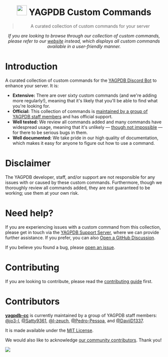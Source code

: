 #

<h1 align="center"><img src="https://yagpdb.xyz/static/img/logo_y.png" height=32px width=32px></img>&nbspYAGPDB Custom Commands</h1>

> <p align="center">A curated collection of custom commands for your server</p>

<p align="center">
	<i>
		If you are looking to browse through our collection of custom commands, please refer to our <a href="https://yagpdb-cc.github.io">website</a> instead, which displays all custom commands available in a user-friendly manner.
	</i>
</p>

# Introduction

A curated collection of custom commands for the [YAGPDB Discord Bot](https://yagpdb.xyz) to enhance your server. It is:

- **Extensive:** There are over sixty custom commands (and we're adding more regularly!), meaning that it's likely that you'll be able to find what you're looking for.
- **Official:** This collection of commands is [maintained by a group of YAGPDB staff members](#contributors) and has official support.
- **Well tested:** We review all commands added and many commands have widespread usage, meaning that it's unlikely — [though not impossible](#disclaimer) — for there to be serious bugs in them.
- **Well documented:** We take pride in our high quality of documentation, which makes it easy for anyone to figure out how to use a command.

# Disclaimer

The YAGPDB developer, staff, and/or support are not responsible for any issues with or caused by these custom commands. Furthermore, though we thoroughly review all commands added, they are not guaranteed to be working; use them at your own risk.

# Need help?

If you are experiencing issues with a custom command from this collection, please get in touch via the [YAGPDB Support Server](https://discord.com/invite/5uVyq2E), where we can provide further assistance. If you prefer, you can also [Open a GitHub Discussion](https://github.com/yagpdb-cc/yagpdb-cc/discussions).

If you believe you found a bug, please [open an issue](https://github.com/yagpdb-cc/yagpdb-cc/issues/new/choose).

# Contributing

If you are looking to contribute, please read the [contributing guide](https://github.com/yagpdb-cc/yagpdb-cc/blob/master/CONTRIBUTING.md) first.

# Contributors

**[yagpdb-cc](https://github.com/yagpdb-cc/yagpdb-cc)** is currently maintained by a group of YAGPDB staff members: [@jo3-l](https://github.com/jo3-l), [@Satty9361](https://github.com/Satty9361), [@l-zeuch](https://github.com/l-zeuch), [@Pedro-Pessoa](https://github.com/Pedro-Pessoa), and [@DaviiD1337](https://github.com/DaviiD1337).

It is made available under the [MIT License](LICENSE.md).

We would also like to acknowledge [our community contributors](https://github.com/yagpdb-cc/yagpdb-cc/graphs/contributors). Thank you!

<a href="https://github.com/yagpdb-cc/yagpdb-cc/graphs/contributors">
<img src="https://contributors-img.web.app/image?repo=yagpdb-cc/yagpdb-cc" />
</a>
